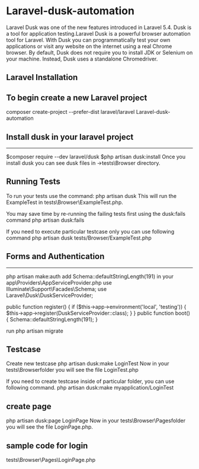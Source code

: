 # Laravel-dusk-automation
Laravel Dusk was one of the new features introduced in Laravel 5.4. Dusk is a tool for application testing.Laravel Dusk is a powerful browser automation tool for Laravel. With Dusk you can programmatically test your own applications or visit any website on the internet using a real Chrome browser. By default, Dusk does not require you to install JDK or Selenium on your machine. Instead, Dusk uses a standalone Chromedriver. 

## Laravel Installation
To begin create a new Laravel project
-------------------------------------
composer create-project --prefer-dist laravel/laravel Laravel-dusk-automation

## Install dusk in your laravel project
-------------------------------------
$composer require --dev laravel/dusk
$php artisan dusk:install
Once you install dusk you can see dusk files in ->tests\Browser directory.

## Running Tests
To run your tests use the command:
php artisan dusk
This will run the ExampleTest in tests\Browser\ExampleTest.php.

You may save time by re-running the failing tests first using the dusk:fails command
php artisan dusk:fails

If you need to execute particular testcase only you can use following command
php artisan dusk tests/Browser/ExampleTest.php

## Forms and Authentication
-------------------------------------
php artisan make:auth
add Schema::defaultStringLength(191) in your app\Providers\AppServiceProvider.php
use Illuminate\Support\Facades\Schema;
use Laravel\Dusk\DuskServiceProvider;

public function register()
{
    if ($this->app->environment('local', 'testing')) {
        $this->app->register(DuskServiceProvider::class);
    }
}
public function boot()
{
    Schema::defaultStringLength(191);
}

run 
php artisan migrate

## Testcase
Create new testcase
php artisan dusk:make LoginTest
Now in your tests\Browserfolder you will see the file LoginTest.php

If you need to create testcase inside of particular folder, you can use following command.
php artisan dusk:make myapplication/LoginTest

## create page
php artisan dusk:page  LoginPage
Now in your tests\Browser\Pagesfolder you will see the file LoginPage.php.

## sample code for login
tests\Browser\Pages\LoginPage.php






